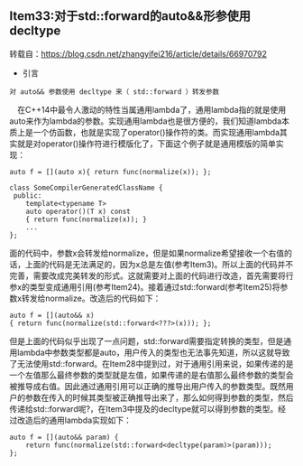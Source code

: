 ## Item33:对于std::forward的auto&&形参使用decltype
转载自：https://blog.csdn.net/zhangyifei216/article/details/66970792
* 引言
```
对 auto&& 参数使⽤ decltype 来（ std::forward ）转发参数
```
 在C++14中最令人激动的特性当属通用lambda了，通用lambda指的就是使用auto来作为lambda的参数。实现通用lambda也是很方便的，我们知道lambda本质上是一个仿函数，也就是实现了operator()操作符的类。而实现通用lambda其实就是对operator()操作符进行模版化了，下面这个例子就是通用模版的简单实现：
```
auto f = [](auto x){ return func(normalize(x)); };

class SomeCompilerGeneratedClassName { 
 public:
    template<typename T>
    auto operator()(T x) const
    { return func(normalize(x)); }
    ... 
};
```
面的代码中，参数x会转发给normalize，但是如果normalize希望接收一个右值的话，上面的代码是无法满足的，因为x总是左值(参考Item3)。所以上面的代码并不完善，需要改成完美转发的形式。这就需要对上面的代码进行改造，首先需要将行参x的类型变成通用引用(参考Item24)。接着通过std::forward(参考Item25)将参数x转发给normalize。改造后的代码如下：
```
auto f = [](auto&& x)
{ return func(normalize(std::forward<???>(x))); };
```

但是上面的代码似乎出现了一点问题，std::forward需要指定转换的类型，但是通用lambda中参数类型都是auto，用户传入的类型也无法事先知道，所以这就导致了无法使用std::forward。在Item28中提到过，对于通用引用来说，如果传递的是一个左值那么最终参数的类型就是左值，如果传递的是右值那么最终参数的类型会被推导成右值。因此通过通用引用可以正确的推导出用户传入的参数类型。既然用户的参数在传入的时候其类型被正确推导出来了，那么如何得到参数的类型，然后传递给std::forward呢?，在Item3中提及的decltype就可以得到参数的类型。经过改造后的通用lambda实现如下：
```
auto f = [](auto&& param) {
    return func(normalize(std::forward<decltype(param)>(param)));
};
```